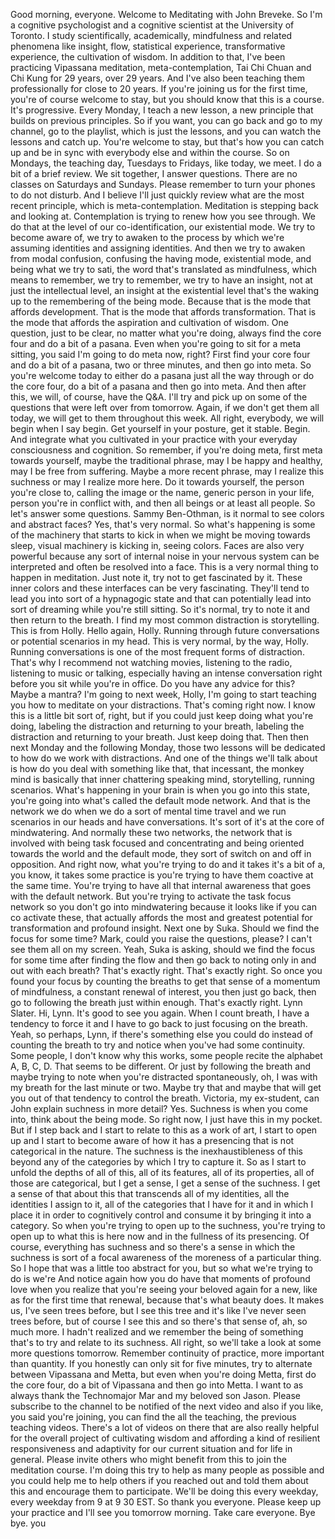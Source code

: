  Good morning, everyone. Welcome to Meditating with John Breveke. So I'm a cognitive psychologist and a cognitive scientist at the University of Toronto. I study scientifically, academically, mindfulness and related phenomena like insight, flow, statistical experience, transformative experience, the cultivation of wisdom. In addition to that, I've been practicing Vipassana meditation, meta-contemplation, Tai Chi Chuan and Chi Kung for 29 years, over 29 years. And I've also been teaching them professionally for close to 20 years. If you're joining us for the first time, you're of course welcome to stay, but you should know that this is a course. It's progressive. Every Monday, I teach a new lesson, a new principle that builds on previous principles. So if you want, you can go back and go to my channel, go to the playlist, which is just the lessons, and you can watch the lessons and catch up. You're welcome to stay, but that's how you can catch up and be in sync with everybody else and within the course. So on Mondays, the teaching day, Tuesdays to Fridays, like today, we meet. I do a bit of a brief review. We sit together, I answer questions. There are no classes on Saturdays and Sundays. Please remember to turn your phones to do not disturb. And I believe I'll just quickly review what are the most recent principle, which is meta-contemplation. Meditation is stepping back and looking at. Contemplation is trying to renew how you see through. We do that at the level of our co-identification, our existential mode. We try to become aware of, we try to awaken to the process by which we're assuming identities and assigning identities. And then we try to awaken from modal confusion, confusing the having mode, existential mode, and being what we try to sati, the word that's translated as mindfulness, which means to remember, we try to remember, we try to have an insight, not at just the intellectual level, an insight at the existential level that's the waking up to the remembering of the being mode. Because that is the mode that affords development. That is the mode that affords transformation. That is the mode that affords the aspiration and cultivation of wisdom. One question, just to be clear, no matter what you're doing, always find the core four and do a bit of a pasana. Even when you're going to sit for a meta sitting, you said I'm going to do meta now, right? First find your core four and do a bit of a pasana, two or three minutes, and then go into meta. So you're welcome today to either do a pasana just all the way through or do the core four, do a bit of a pasana and then go into meta. And then after this, we will, of course, have the Q&A. I'll try and pick up on some of the questions that were left over from tomorrow. Again, if we don't get them all today, we will get to them throughout this week. All right, everybody, we will begin when I say begin. Get yourself in your posture, get it stable. Begin. And integrate what you cultivated in your practice with your everyday consciousness and cognition. So remember, if you're doing meta, first meta towards yourself, maybe the traditional phrase, may I be happy and healthy, may I be free from suffering. Maybe a more recent phrase, may I realize this suchness or may I realize more here. Do it towards yourself, the person you're close to, calling the image or the name, generic person in your life, person you're in conflict with, and then all beings or at least all people. So let's answer some questions. Sammy Ben-Othman, is it normal to see colors and abstract faces? Yes, that's very normal. So what's happening is some of the machinery that starts to kick in when we might be moving towards sleep, visual machinery is kicking in, seeing colors. Faces are also very powerful because any sort of internal noise in your nervous system can be interpreted and often be resolved into a face. This is a very normal thing to happen in meditation. Just note it, try not to get fascinated by it. These inner colors and these interfaces can be very fascinating. They'll tend to lead you into sort of a hypnagogic state and that can potentially lead into sort of dreaming while you're still sitting. So it's normal, try to note it and then return to the breath. I find my most common distraction is storytelling. This is from Holly. Hello again, Holly. Running through future conversations or potential scenarios in my head. This is very normal, by the way, Holly. Running conversations is one of the most frequent forms of distraction. That's why I recommend not watching movies, listening to the radio, listening to music or talking, especially having an intense conversation right before you sit while you're in office. Do you have any advice for this? Maybe a mantra? I'm going to next week, Holly, I'm going to start teaching you how to meditate on your distractions. That's coming right now. I know this is a little bit sort of, right, but if you could just keep doing what you're doing, labeling the distraction and returning to your breath, labeling the distraction and returning to your breath. Just keep doing that. Then then next Monday and the following Monday, those two lessons will be dedicated to how do we work with distractions. And one of the things we'll talk about is how do you deal with something like that, that incessant, the monkey mind is basically that inner chattering speaking mind, storytelling, running scenarios. What's happening in your brain is when you go into this state, you're going into what's called the default mode network. And that is the network we do when we do a sort of mental time travel and we run scenarios in our heads and have conversations. It's sort of it's at the core of mindwatering. And normally these two networks, the network that is involved with being task focused and concentrating and being oriented towards the world and the default mode, they sort of switch on and off in opposition. And right now, what you're trying to do and it takes it's a bit of a, you know, it takes some practice is you're trying to have them coactive at the same time. You're trying to have all that internal awareness that goes with the default network. But you're trying to activate the task focus network so you don't go into mindwatering because it looks like if you can co activate these, that actually affords the most and greatest potential for transformation and profound insight. Next one by Suka. Should we find the focus for some time? Mark, could you raise the questions, please? I can't see them all on my screen. Yeah, Suka is asking, should we find the focus for some time after finding the flow and then go back to noting only in and out with each breath? That's exactly right. That's exactly right. So once you found your focus by counting the breaths to get that sense of a momentum of mindfulness, a constant renewal of interest, you then just go back, then go to following the breath just within enough. That's exactly right. Lynn Slater. Hi, Lynn. It's good to see you again. When I count breath, I have a tendency to force it and I have to go back to just focusing on the breath. Yeah, so perhaps, Lynn, if there's something else you could do instead of counting the breath to try and notice when you've had some continuity. Some people, I don't know why this works, some people recite the alphabet A, B, C, D. That seems to be different. Or just by following the breath and maybe trying to note when you're distracted spontaneously, oh, I was with my breath for the last minute or two. Maybe try that and maybe that will get you out of that tendency to control the breath. Victoria, my ex-student, can John explain suchness in more detail? Yes. Suchness is when you come into, think about the being mode. So right now, I just have this in my pocket. But if I step back and I start to relate to this as a work of art, I start to open up and I start to become aware of how it has a presencing that is not categorical in the nature. The suchness is the inexhaustibleness of this beyond any of the categories by which I try to capture it. So as I start to unfold the depths of all of this, all of its features, all of its properties, all of those are categorical, but I get a sense, I get a sense of the suchness. I get a sense of that about this that transcends all of my identities, all the identities I assign to it, all of the categories that I have for it and in which I place it in order to cognitively control and consume it by bringing it into a category. So when you're trying to open up to the suchness, you're trying to open up to what this is here now and in the fullness of its presencing. Of course, everything has suchness and so there's a sense in which the suchness is sort of a focal awareness of the moreness of a particular thing. So I hope that was a little too abstract for you, but so what we're trying to do is we're And notice again how you do have that moments of profound love when you realize that you're seeing your beloved again for a new, like as for the first time that renewal, because that's what beauty does. It makes us, I've seen trees before, but I see this tree and it's like I've never seen trees before, but of course I see this and so there's that sense of, ah, so much more. I hadn't realized and we remember the being of something that's to try and relate to its suchness. All right, so we'll take a look at some more questions tomorrow. Remember continuity of practice, more important than quantity. If you honestly can only sit for five minutes, try to alternate between Vipassana and Metta, but even when you're doing Metta, first do the core four, do a bit of Vipassana and then go into Metta. I want to as always thank the Technomajor Mar and my beloved son Jason. Please subscribe to the channel to be notified of the next video and also if you like, you said you're joining, you can find the all the teaching, the previous teaching videos. There's a lot of videos on there that are also really helpful for the overall project of cultivating wisdom and affording a kind of resilient responsiveness and adaptivity for our current situation and for life in general. Please invite others who might benefit from this to join the meditation course. I'm doing this try to help as many people as possible and you could help me to help others if you reached out and told them about this and encourage them to participate. We'll be doing this every weekday, every weekday from 9 at 9 30 EST. So thank you everyone. Please keep up your practice and I'll see you tomorrow morning. Take care everyone. Bye bye. you